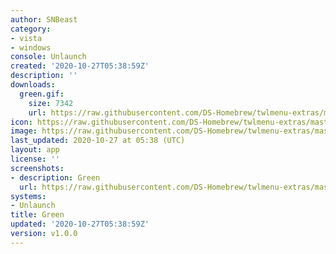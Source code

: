 ```yaml
---
author: SNBeast
category:
- vista
- windows
console: Unlaunch
created: '2020-10-27T05:38:59Z'
description: ''
downloads:
  green.gif:
    size: 7342
    url: https://raw.githubusercontent.com/DS-Homebrew/twlmenu-extras/master/_nds/TWiLightMenu/unlaunch/backgrounds/green.gif
icon: https://raw.githubusercontent.com/DS-Homebrew/twlmenu-extras/master/_nds/TWiLightMenu/unlaunch/backgrounds/green.gif
image: https://raw.githubusercontent.com/DS-Homebrew/twlmenu-extras/master/_nds/TWiLightMenu/unlaunch/backgrounds/green.gif
last_updated: 2020-10-27 at 05:38 (UTC)
layout: app
license: ''
screenshots:
- description: Green
  url: https://raw.githubusercontent.com/DS-Homebrew/twlmenu-extras/master/_nds/TWiLightMenu/unlaunch/backgrounds/green.gif
systems:
- Unlaunch
title: Green
updated: '2020-10-27T05:38:59Z'
version: v1.0.0
---
```

